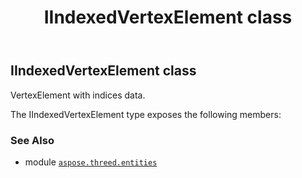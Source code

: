 ﻿---
title: IIndexedVertexElement class
second_title: Aspose.3D for Python via .NET API References
description: 
type: docs
weight: 120
url: /aspose.threed.entities/iindexedvertexelement/
is_root: false
---

## IIndexedVertexElement class

VertexElement with indices data.



The IIndexedVertexElement type exposes the following members:


### See Also
* module [`aspose.threed.entities`](..)
